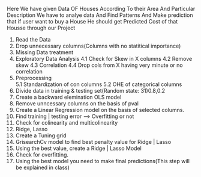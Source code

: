 Here We have given Data OF Houses According To their Area And Particular Description 
We have to analye data And Find Patterns And Make prediction that if user want to buy a House He should get Predicted Cost of that Housse through our Project 


1. Read the Data
2. Drop unnecessary columns(Columns with no statitical importance)
3. Missing Data treatment
4. Exploratory Data Analysis
	4.1 Check for Skew in X columns
	4.2 Remove skew
	4.3 Correlation
	4.4 Drop cols from X having very minute or no correlation
5. Preprocessing	
	5.1 Standardization of con columns
	5.2 OHE of categorical columns
6. Divide data in training & testing set(Random state: 31)0.8,0.2
7. Create a backward elemination OLS model
8. Remove unncessary columns on the basis of pval
9. Create a Linear Regression model on the basis of selected columns.
10. Find training | testing error --> Overfitting or not
11. Check for colinearity and multicolinearity
12. Ridge, Lasso
13. Create a Tuning grid
14. GrisearchCv model to find best penalty value for Ridge | Lasso
15. Using the best value, create a Ridge | Lasso Model 
16. Check for overfitting.
17. Using the best model you need to make final predictions(This step will be explained in class)
